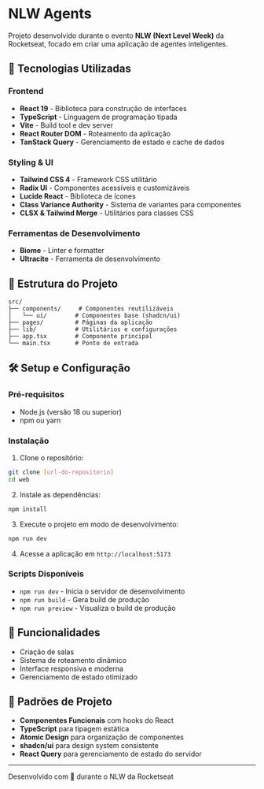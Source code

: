 # NLW Agents

Projeto desenvolvido durante o evento **NLW (Next Level Week)** da Rocketseat, focado em criar uma aplicação de agentes inteligentes.

## 🚀 Tecnologias Utilizadas

### Frontend
- **React 19** - Biblioteca para construção de interfaces
- **TypeScript** - Linguagem de programação tipada
- **Vite** - Build tool e dev server
- **React Router DOM** - Roteamento da aplicação
- **TanStack Query** - Gerenciamento de estado e cache de dados

### Styling & UI
- **Tailwind CSS 4** - Framework CSS utilitário
- **Radix UI** - Componentes acessíveis e customizáveis
- **Lucide React** - Biblioteca de ícones
- **Class Variance Authority** - Sistema de variantes para componentes
- **CLSX & Tailwind Merge** - Utilitários para classes CSS

### Ferramentas de Desenvolvimento
- **Biome** - Linter e formatter
- **Ultracite** - Ferramenta de desenvolvimento

## 📁 Estrutura do Projeto

```
src/
├── components/     # Componentes reutilizáveis
│   └── ui/        # Componentes base (shadcn/ui)
├── pages/         # Páginas da aplicação
├── lib/           # Utilitários e configurações
├── app.tsx        # Componente principal
└── main.tsx       # Ponto de entrada
```

## 🛠️ Setup e Configuração

### Pré-requisitos
- Node.js (versão 18 ou superior)
- npm ou yarn

### Instalação

1. Clone o repositório:
```bash
git clone [url-do-repositorio]
cd web
```

2. Instale as dependências:
```bash
npm install
```

3. Execute o projeto em modo de desenvolvimento:
```bash
npm run dev
```

4. Acesse a aplicação em `http://localhost:5173`

### Scripts Disponíveis

- `npm run dev` - Inicia o servidor de desenvolvimento
- `npm run build` - Gera build de produção
- `npm run preview` - Visualiza o build de produção

## 🎯 Funcionalidades

- Criação de salas
- Sistema de roteamento dinâmico
- Interface responsiva e moderna
- Gerenciamento de estado otimizado

## 📝 Padrões de Projeto

- **Componentes Funcionais** com hooks do React
- **TypeScript** para tipagem estática
- **Atomic Design** para organização de componentes
- **shadcn/ui** para design system consistente
- **React Query** para gerenciamento de estado do servidor

---

Desenvolvido com 💜 durante o NLW da Rocketseat 